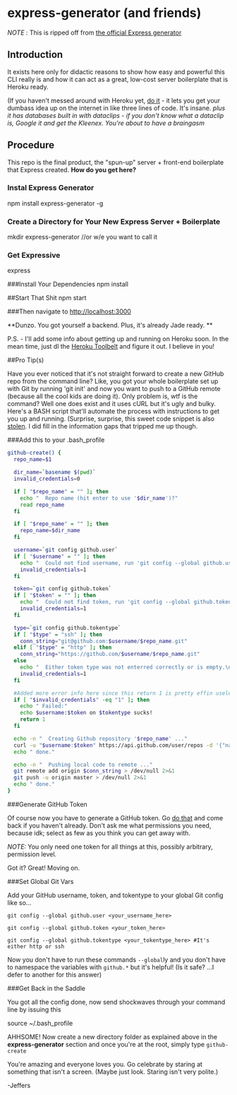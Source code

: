 # express-generator (and friends)

*NOTE* : This is ripped off from [the official Express generator](http://expressjs.com/starter/generator.html "<3")

## Introduction

It exists here only for didactic reasons to show how easy and powerful this CLI really is and how it can act as a great, low-cost server boilerplate that is Heroku ready.

(If you haven't messed around with Heroku yet, [do it](https://devcenter.heroku.com/articles/getting-started-with-nodejs#introduction) - it lets you get your dumbass idea up on the internet in like three lines of code. It's insane. *plus it has databases built in with dataclips - if you don't know what a dataclip is, Google it and get the Kleenex. You're about to have a braingasm*

## Procedure

This repo is the final product, the "spun-up" server + front-end boilerplate that Express created. **How do you get here?**

### Instal Express Generator
  npm install express-generator -g
  
### Create a Directory for Your New Express Server + Boilerplate
  mkdir express-generator //or w/e you want to call it
  
### Get Expressive
  express
  
###Install Your Dependencies
  npm install
  
##Start That Shit
  npm start
  
###Then navigate to [http://localhost:3000](http://localhost:3000)

**Dunzo. You got yourself a backend. Plus, it's already Jade ready. **

P.S. - I'll add some info about getting up and running on Heroku soon. In the mean time, just dl the [Heroku Toolbelt](https://toolbelt.heroku.com/) and figure it out. I believe in you!


##Pro Tip(s)

Have you ever noticed that it's not straight forward to create a new GitHub repo from the command line? Like, you got your whole boilerplate set up with Git by running 'git init' and now you want to push to a GitHub remote (because all the cool kids are doing it). Only problem is, wtf is the command? Well one does exist and it uses cURL but it's ugly and bulky. Here's a BASH script that'll automate the process with instructions to get you up and running. (Surprise, surprise, this sweet code snippet is also [stolen](http://viget.com/extend/create-a-github-repo-from-the-command-line, "CHYEAH!!!"). I did fill in the information gaps that tripped me up though.

###Add this to your .bash_profile

```bash
github-create() {
  repo_name=$1

  dir_name=`basename $(pwd)`
  invalid_credentials=0

  if [ "$repo_name" = "" ]; then
    echo "  Repo name (hit enter to use '$dir_name')?"
    read repo_name
  fi

  if [ "$repo_name" = "" ]; then
    repo_name=$dir_name
  fi

  username=`git config github.user`
  if [ "$username" = "" ]; then
    echo "  Could not find username, run 'git config --global github.user <username>'"
    invalid_credentials=1
  fi

  token=`git config github.token`
  if [ "$token" = "" ]; then
    echo "  Could not find token, run 'git config --global github.token <token>'"
    invalid_credentials=1
  fi

  type=`git config github.tokentype`
  if [ "$type" = "ssh" ]; then
    conn_string="git@github.com:$username/$repo_name.git"
  elif [ "$type" = "http" ]; then
    conn_string="https://github.com/$username/$repo_name.git"
  else
    echo "  Either token type was not enterred correctly or is empty.\n  It must be one of 'ssh' or 'http'.\n  Run git config --global github.tokentype <ssh|http>"
    invalid_credentials=1
  fi

  #Added more error info here since this return 1 is pretty effin useless during debug
  if [ "$invalid_credentials" -eq "1" ]; then
    echo " Failed:"
    echo $username:$token on $tokentype sucks!
    return 1
  fi

  echo -n "  Creating Github repository '$repo_name' ..."
  curl -u "$username:$token" https://api.github.com/user/repos -d '{"name":"'$repo_name'"}' > /dev/null 2>&1
  echo " done."

  echo -n "  Pushing local code to remote ..."
  git remote add origin $conn_string > /dev/null 2>&1
  git push -u origin master > /dev/null 2>&1
  echo " done."
}
```

###Generate GitHub Token

Of course now you have to generate a GitHub token. Go [do that](https://github.com/settings/tokens) and come back if you haven't already. Don't ask me what permissions you need, because idk; select as few as you think you can get away with. 

*NOTE:* You only need one token for all things at this, possibly arbitrary, permission level.

Got it? Great! Moving on.

###Set Global Git Vars

Add your GitHub username, token, and tokentype to your global Git config like so...

`git config --global github.user <your_username_here>`

`git config --global github.token <your_token_here>`

`git config --global github.tokentype <your_tokentype_here> #It's either http or ssh`

Now you don't have to run these commands `--global`ly and you don't have to namespace the variables with `github.*` but it's helpful! (Is it safe? ...I defer to another for this answer)

###Get Back in the Saddle

You got all the config done, now send shockwaves through your command line by issuing this

  source ~/.bash_profile
  
AHHSOME! Now create a new directory folder as explained above in the **express-generator** section and once you're at the root, simply type
  `github-create`
  
You're amazing and everyone loves you. Go celebrate by staring at something that isn't a screen. (Maybe just look. Staring isn't very polite.)

-Jeffers
